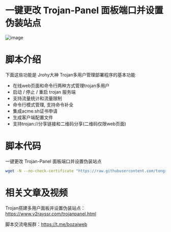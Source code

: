 # 一键更改 Trojan-Panel 面板端口并设置伪装站点


![image](https://github.com/tongxiaoke/Trojan_panel_web/raw/master/image.png)


 # 脚本介绍
 
 下面这些功能是 Jrohy大神 Trojan多用户管理部署程序的基本功能
  - 在线web页面和命令行两种方式管理trojan多用户
  - 启动 / 停止 / 重启 trojan 服务端
  - 支持流量统计和流量限制
  - 命令行模式管理, 支持命令补全
  - 集成acme.sh证书申请
  - 生成客户端配置文件
  - 支持trojan://分享链接和二维码分享(二维码仅限web页面)


 # 脚本代码
 
 一键更改 Trojan-Panel 面板端口并设置伪装站点
 

```bash
wget -N --no-check-certificate "https://raw.githubusercontent.com/tongxiaoke/Trojan_panel_web/master/trojan-web-panel.sh" && chmod +x trojan-web-panel.sh && ./trojan-web-panel.sh
```

 # 相关文章及视频

Trojan搭建多用户面板并设置伪装站点：https://www.v2rayssr.com/trojanpanel.html

脚本交流电报群：https://t.me/bozaiweb
